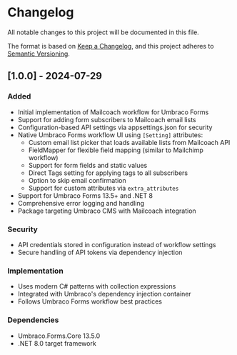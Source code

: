 # Changelog

All notable changes to this project will be documented in this file.

The format is based on [Keep a Changelog](https://keepachangelog.com/en/1.0.0/),
and this project adheres to [Semantic Versioning](https://semver.org/spec/v2.0.0.html).

## [1.0.0] - 2024-07-29

### Added
- Initial implementation of Mailcoach workflow for Umbraco Forms
- Support for adding form subscribers to Mailcoach email lists
- Configuration-based API settings via appsettings.json for security
- Native Umbraco Forms workflow UI using `[Setting]` attributes:
  - Custom email list picker that loads available lists from Mailcoach API
  - FieldMapper for flexible field mapping (similar to Mailchimp workflow)
  - Support for form fields and static values
  - Direct Tags setting for applying tags to all subscribers
  - Option to skip email confirmation
  - Support for custom attributes via `extra_attributes`
- Support for Umbraco Forms 13.5+ and .NET 8
- Comprehensive error logging and handling
- Package targeting Umbraco CMS with Mailcoach integration

### Security
- API credentials stored in configuration instead of workflow settings
- Secure handling of API tokens via dependency injection

### Implementation
- Uses modern C# patterns with collection expressions
- Integrated with Umbraco's dependency injection container
- Follows Umbraco Forms workflow best practices

### Dependencies
- Umbraco.Forms.Core 13.5.0
- .NET 8.0 target framework